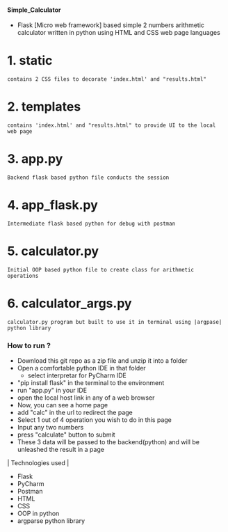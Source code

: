 #### Simple_Calculator
- Flask [Micro web framework] based simple 2 numbers arithmetic calculator written in python using HTML and CSS web page languages
# 1. static
    contains 2 CSS files to decorate 'index.html' and "results.html"
# 2. templates
    contains 'index.html' and "results.html" to provide UI to the local web page
# 3. app.py
    Backend flask based python file conducts the session
# 4. app_flask.py
    Intermediate flask based python for debug with postman
# 5. calculator.py
    Initial OOP based python file to create class for arithmetic operations
# 6. calculator_args.py
    calculator.py program but built to use it in terminal using |argpase| python library
### How to run ?
- Download this git repo as a zip file and unzip it into a folder
- Open a comfortable python IDE in that folder
    * select interpretar for PyCharm IDE
- "pip install flask" in the terminal to the environment
- run "app.py" in your IDE
- open the local host link in any of a web browser
- Now, you can see a home page
- add "calc" in the url to redirect the page
- Select 1 out of 4 operation you wish to do in this page
- Input any two numbers
- press "calculate" button to submit
- These 3 data will be passed to the backend(python) and will be unleashed the result in a page

| Technologies used |
* Flask
* PyCharm
* Postman
* HTML
* CSS
* OOP in python
* argparse python library
